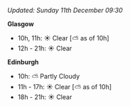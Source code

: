 *Updated: Sunday 11th December 09:30*

**Glasgow**

* 10h, 11h: :sunny: Clear [:partly_sunny: as of 10h]
* 12h - 21h: :sunny: Clear

**Edinburgh**

* 10h: :partly_sunny: Partly Cloudy
* 11h - 17h: :sunny: Clear [:partly_sunny: as of 10h]
* 18h - 21h: :sunny: Clear
